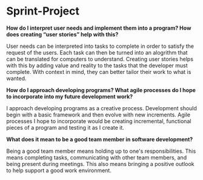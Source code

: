 # Sprint-Project

**How do I interpret user needs and implement them into a program? How does creating “user stories” help with this?**

User needs can be interpreted into tasks to complete in order to satisfy the request of the users. Each task can then be turned into an alogrithm that can be translated for computers to understand. Creating user stories helps with this by adding value and reality to the tasks that the developer must complete. With context in mind, they can better tailor their work to what is wanted.

**How do I approach developing programs? What agile processes do I hope to incorporate into my future development work?**

I approach developing programs as a creative process. Development should begin with a basic framework and then evolve with new increments. Agile processes I hope to incorporate would be creating incremental, functional pieces of a program and testing it as I create it.

**What does it mean to be a good team member in software development?**

Being a good team member means holding up to one's responsibilities. This means completing tasks, communicating with other team members, and being present during meetings. This also means bringing a positive outlook to help support a good work environment.
